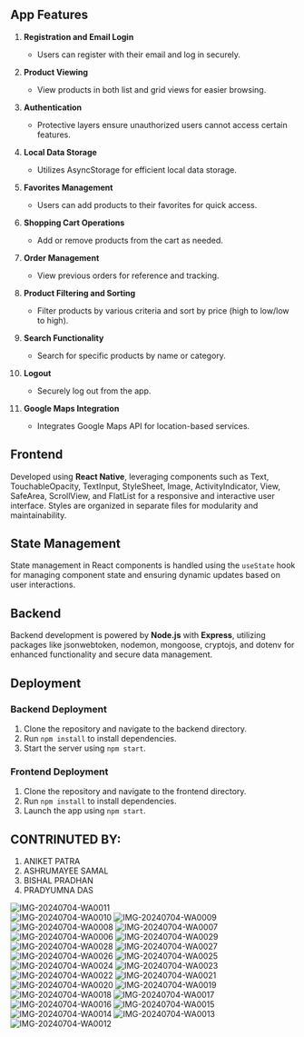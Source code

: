 

## App Features

1. **Registration and Email Login**
   - Users can register with their email and log in securely.

2. **Product Viewing**
   - View products in both list and grid views for easier browsing.

3. **Authentication**
   - Protective layers ensure unauthorized users cannot access certain features.

4. **Local Data Storage**
   - Utilizes AsyncStorage for efficient local data storage.

5. **Favorites Management**
   - Users can add products to their favorites for quick access.

6. **Shopping Cart Operations**
   - Add or remove products from the cart as needed.

7. **Order Management**
   - View previous orders for reference and tracking.

8. **Product Filtering and Sorting**
   - Filter products by various criteria and sort by price (high to low/low to high).

9. **Search Functionality**
   - Search for specific products by name or category.

10. **Logout**
    - Securely log out from the app.

11. **Google Maps Integration**
    - Integrates Google Maps API for location-based services.

## Frontend

Developed using **React Native**, leveraging components such as Text, TouchableOpacity, TextInput, StyleSheet, Image, ActivityIndicator, View, SafeArea, ScrollView, and FlatList for a responsive and interactive user interface. Styles are organized in separate files for modularity and maintainability.

## State Management

State management in React components is handled using the `useState` hook for managing component state and ensuring dynamic updates based on user interactions.

## Backend

Backend development is powered by **Node.js** with **Express**, utilizing packages like jsonwebtoken, nodemon, mongoose, cryptojs, and dotenv for enhanced functionality and secure data management.

## Deployment

### Backend Deployment

1. Clone the repository and navigate to the backend directory.
2. Run `npm install` to install dependencies.
3. Start the server using `npm start`.

### Frontend Deployment

1. Clone the repository and navigate to the frontend directory.
2. Run `npm install` to install dependencies.
3. Launch the app using `npm start`.


## CONTRINUTED BY:

  1. ANIKET PATRA
  2. ASHRUMAYEE SAMAL
  3. BISHAL PRADHAN
  4. PRADYUMNA DAS



![IMG-20240704-WA0011](https://github.com/Bishal011/furniture-app/assets/105370000/2ebb3a81-2c91-4122-8d8d-6f63bcd2d290)    
![IMG-20240704-WA0010](https://github.com/Bishal011/furniture-app/assets/105370000/9851db9b-d33b-4869-990f-75d454769e23)
![IMG-20240704-WA0009](https://github.com/Bishal011/furniture-app/assets/105370000/1383d881-e9e0-4f60-ac80-ecd74f3df4a0)
![IMG-20240704-WA0008](https://github.com/Bishal011/furniture-app/assets/105370000/6875be8e-386d-40fc-a66f-e7fe63b7d14b)
![IMG-20240704-WA0007](https://github.com/Bishal011/furniture-app/assets/105370000/fc3297d8-a289-43be-bff7-67588690ce0f)
![IMG-20240704-WA0006](https://github.com/Bishal011/furniture-app/assets/105370000/48aaa8a1-7a75-4734-8be3-7d6273f1d3f0)
![IMG-20240704-WA0029](https://github.com/Bishal011/furniture-app/assets/105370000/b88d83b4-6ece-41fe-87d6-a5cace9e2bc8)
![IMG-20240704-WA0028](https://github.com/Bishal011/furniture-app/assets/105370000/8e9f542d-44bc-4ef8-8712-78a51b073a29)
![IMG-20240704-WA0027](https://github.com/Bishal011/furniture-app/assets/105370000/e35bca1a-8eba-4394-a3ca-4edf80614723)
![IMG-20240704-WA0026](https://github.com/Bishal011/furniture-app/assets/105370000/c11dca9d-9942-4186-8a97-8c350c79e71d)
![IMG-20240704-WA0025](https://github.com/Bishal011/furniture-app/assets/105370000/d305361e-5df5-48ea-8f17-6b0ec9f8eef7)
![IMG-20240704-WA0024](https://github.com/Bishal011/furniture-app/assets/105370000/50882724-0353-4e10-b05b-60ac27b17c4c)
![IMG-20240704-WA0023](https://github.com/Bishal011/furniture-app/assets/105370000/ae5dec80-73ab-4466-90d4-c49762045b88)
![IMG-20240704-WA0022](https://github.com/Bishal011/furniture-app/assets/105370000/7f6d0c1c-26ba-4ca9-803e-99b9f2827c4b)
![IMG-20240704-WA0021](https://github.com/Bishal011/furniture-app/assets/105370000/49f2149d-449d-4e96-bce2-584e2c014ccd)
![IMG-20240704-WA0020](https://github.com/Bishal011/furniture-app/assets/105370000/4079a009-29e0-40ce-b301-38e9e813dae5)
![IMG-20240704-WA0019](https://github.com/Bishal011/furniture-app/assets/105370000/33a09b49-4eed-4aa6-b2b0-f1bb461d1ff9)
![IMG-20240704-WA0018](https://github.com/Bishal011/furniture-app/assets/105370000/4161550a-7197-4d47-9f3f-9329293dffe5)
![IMG-20240704-WA0017](https://github.com/Bishal011/furniture-app/assets/105370000/ae55abe7-00bd-4d1e-b95b-b0ea6a81696f)
![IMG-20240704-WA0016](https://github.com/Bishal011/furniture-app/assets/105370000/f43eb126-466c-47f4-abc9-c612b52bf021)
![IMG-20240704-WA0015](https://github.com/Bishal011/furniture-app/assets/105370000/2eb11552-0141-4f1d-bb1b-ab8f1a53a5f4)
![IMG-20240704-WA0014](https://github.com/Bishal011/furniture-app/assets/105370000/e8cda165-1a7f-41f7-ba62-6fe353c84306)
![IMG-20240704-WA0013](https://github.com/Bishal011/furniture-app/assets/105370000/ebed75fa-eed0-4751-85d2-caeeb82d5beb)
![IMG-20240704-WA0012](https://github.com/Bishal011/furniture-app/assets/105370000/2622dbd3-140f-4751-8040-e5f7def1d555)
